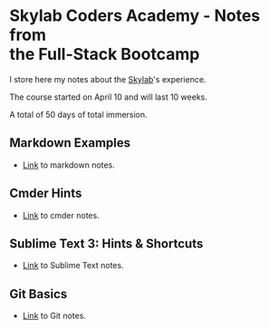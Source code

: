 # Skylab Coders Academy - Notes from <br> the Full-Stack Bootcamp

I store here my notes about the [Skylab](http://www.skylabcoders.com/es)'s experience.

The course started on April 10 and will last 10 weeks.

A total of 50 days of total immersion.

## Markdown Examples

- [Link](markdown_notes.md) to markdown notes.

## Cmder Hints

- [Link](cmder_notes.md) to cmder notes.

## Sublime Text 3: Hints & Shortcuts

- [Link](sublime_notes.md) to Sublime Text notes.

## Git Basics

- [Link](git_notes.md) to Git notes.
